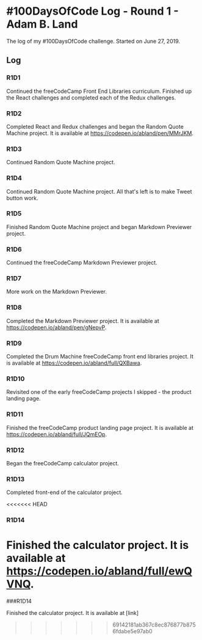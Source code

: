 # #100DaysOfCode Log - Round 1 - Adam B. Land

The log of my #100DaysOfCode challenge. Started on June 27, 2019.

## Log

### R1D1

Continued the freeCodeCamp Front End Libraries curriculum.  Finished up the React challenges and completed each of the Redux challenges.

### R1D2

Completed React and Redux challenges and began the Random Quote Machine project.  It is available at https://codepen.io/abland/pen/MMrJKM.

### R1D3

Continued Random Quote Machine project.

### R1D4

Continued Random Quote Machine project.  All that's left is to make Tweet button work.

### R1D5

Finished Random Quote Machine project and began Markdown Previewer project.

### R1D6

Continued the freeCodeCamp Markdown Previewer project.

### R1D7

More work on the Markdown Previewer.

### R1D8

Completed the Markdown Previewer project.  It is available at https://codepen.io/abland/pen/gNepvP.

### R1D9

Completed the Drum Machine freeCodeCamp front end libraries project.  It is available at https://codepen.io/abland/full/QXBawa.

### R1D10

Revisited one of the early freeCodeCamp projects I skipped - the product landing page.

### R1D11

Finished the freeCodeCamp product landing page project.  It is available at https://codepen.io/abland/full/JQmEOp.

### R1D12

Began the freeCodeCamp calculator project.

### R1D13

Completed front-end of the calculator project.

<<<<<<< HEAD
### R1D14

Finished the calculator project.  It is available at https://codepen.io/abland/full/ewQVNQ.
=======
###R1D14

Finished the calculator project.  It is available at [link]
>>>>>>> 69142181ab367c8ec876877b8756fdabe5e97ab0
